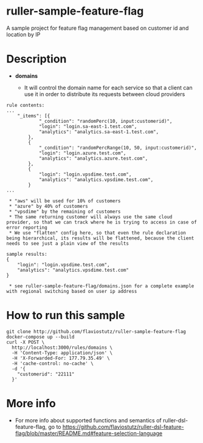 # ruller-sample-feature-flag
A sample project for feature flag management based on customer id and location by IP

# Description

  * **domains**

     * It will control the domain name for each service so that a client can use it in order to distribute its requests between cloud providers
```
rule contents:
...
    "_items": [{
            "_condition": "randomPerc(10, input:customerid)",
            "login": "login.sa-east-1.test.com",
            "analytics": "analytics.sa-east-1.test.com",
        },
        {
            "_condition": "randomPercRange(10, 50, input:customerid)",
            "login": "login.azure.test.com",
            "analytics": "analytics.azure.test.com",
        },
        {
            "login": "login.vpsdime.test.com",
            "analytics": "analytics.vpsdime.test.com",
        }
...
```
     * "aws" will be used for 10% of customers
     * "azure" by 40% of customers
     * "vpsdime" by the remaining of customers
     * The same returning customer will always use the same cloud provider, so that we can track where he is trying to access in case of error reporting
     * We use "flatten" config here, so that even the rule declaration being hierarchical, its results will be flattened, because the client needs to see just a plain view of the results
```
sample results:
{
    "login": "login.vpsdime.test.com",
    "analytics": "analytics.vpsdime.test.com"
}
```
     * see ruller-sample-feature-flag/domains.json for a complete example with regional switching based on user ip address

# How to run this sample

```
git clone http://github.com/flaviostutz/ruller-sample-feature-flag
docker-compose up --build
curl -X POST \
  http://localhost:3000/rules/domains \
  -H 'Content-Type: application/json' \
  -H 'X-Forwarded-For: 177.79.35.49' \
  -H 'cache-control: no-cache' \
  -d '{
	"customerid": "22111"
  }'
```

# More info
  * For more info about supported functions and semantics of ruller-dsl-feature-flag, go to https://github.com/flaviostutz/ruller-dsl-feature-flag/blob/master/README.md#feature-selection-language